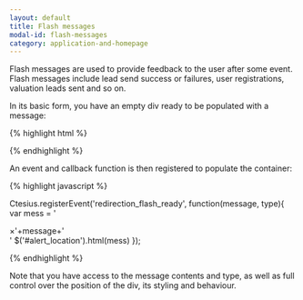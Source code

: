 ```yaml
---
layout: default
title: Flash messages
modal-id: flash-messages
category: application-and-homepage
---
```

Flash messages are used to provide feedback to the user after some event. Flash messages include lead send success or failures, user registrations, valuation leads sent and so on.

In its basic form, you have an empty div ready to be populated with a message:

{% highlight html %}

<div id='alert_location'></div>

{% endhighlight %}

An event and callback function is then registered to populate the container:

{% highlight javascript %}

Ctesius.registerEvent('redirection_flash_ready', function(message, type){
 var mess = '<div class="alert alert-'+type+'">
            <a class="close" data-dismiss="alert">×</a>'+message+'</div>'
 $('#alert_location').html(mess)
});

{% endhighlight %}

Note that you have access to the message contents and type, as well as full control over the position of the div, its styling and behaviour.